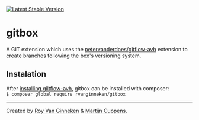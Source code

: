 [![Latest Stable Version](https://poser.pugx.org/rvanginneken/gitbox/v/stable)](https://packagist.org/packages/rvanginneken/gitbox)
# gitbox
A GIT extension which uses the [petervanderdoes/gitflow-avh](https://github.com/petervanderdoes/gitflow-avh) extension to create branches following the box's versioning system.

## Instalation
After [installing giltflow-avh](https://github.com/petervanderdoes/gitflow-avh/wiki/Installation), gitbox can be installed with composer:  
`$ composer global require rvanginneken/gitbox`

---

Created by [Roy Van Ginneken](https://github.com/rvanginneken) & [Martijn Cuppens](https://github.com/MartijnCuppens).
